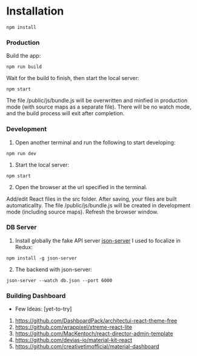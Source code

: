 
# Installation


```
npm install
```

### Production

Build the app:

```
npm run build
```

Wait for the build to finish, then start the local server:

```
npm start
```

The file /public/js/bundle.js will be overwritten and minfied in production mode (with source maps
as a separate file). There will be no watch mode, and the build process will exit after completion.

### Development

1. Open another terminal and run the following to start developing:

```
npm run dev
```

1. Start the local server:

```
npm start
```

2. Open the browser at the url specified in the terminal.


Add/edit React files in the src folder. After saving, your files are built automaticallty. The file
/public/js/bundle.js will be created in development mode (including source maps). Refresh the
browser window.


### DB Server 


1. Install globally the fake API server [json-server](https://github.com/typicode/json-server) I used to focalize in Redux:
```
npm install -g json-server
```

2. The backend with json-server:
```
json-server --watch db.json --port 6000
```


### Building Dashboard  

- Few Ideas: [yet-to-try]
1. https://github.com/DashboardPack/architectui-react-theme-free
2. https://github.com/wrappixel/xtreme-react-lite
3. https://github.com/MacKentoch/react-director-admin-template
4. https://github.com/devias-io/material-kit-react
5. https://github.com/creativetimofficial/material-dashboard
   